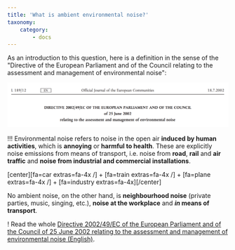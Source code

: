 ```yaml
---
title: 'What is ambient environmental noise?'
taxonomy:
    category:
        - docs
---
```

As an introduction to this question, here is a definition in the sense of the "Directive of the European Parliament and of the Council relating to the assessment and management of environmental noise":

![Directive 2002/49/EC of the European Parliament and of the Council of 25 June 2002 relating to the assessment and management of environmental noise](RL2002-49-eg-en.png)

!!! Environmental noise refers to noise in the open air **induced by human activities**, which is **annoying** or **harmful to health**. These are explicitly noise emissions from means of transport, i.e. noise from **road**, **rail** and **air traffic** and **noise from industrial and commercial installations**.

[center][fa=car extras=fa-4x /] + [fa=train extras=fa-4x /] + [fa=plane extras=fa-4x /] + [fa=industry extras=fa-4x][/center]

No ambient noise, on the other hand, is **neighbourhood noise** (private parties, music, singing, etc.), **noise at the workplace** and ***in* means of transport**.

! Read the whole [Directive 2002/49/EC of the European Parliament and of the Council of 25 June 2002 relating to the assessment and management of environmental noise (English)](https://eur-lex.europa.eu/legal-content/EN/TXT/PDF/?uri=CELEX:32002L0049&from=EN).
